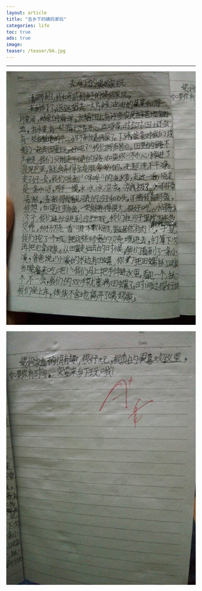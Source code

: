 ```yaml
---
layout: article
title: "去乡下的姨妈家玩"
categories: life
toc: true
ads: true
image:
teaser: /teaser/bk.jpg
---
```


---


![df](https://github.com/storage201602/storage201602/blob/master/chenyifan2016/_posts/life/2016-04-11-0912life.md/0411_82.jpg?raw=true)

![df](https://github.com/storage201602/storage201602/blob/master/chenyifan2016/_posts/life/2016-04-11-0912life.md/0411_83.jpg?raw=true)
